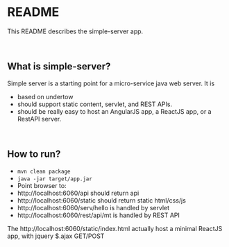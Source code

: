 README
======

This README describes the simple-server app.

<br />

What is simple-server?
---------------------------------------------------------
Simple server is a starting point for a micro-service java web server. It is

* based on undertow
* should support static content, servlet, and REST APIs.
* should be really easy to host an AngularJS app, a ReactJS app, or a RestAPI server.


<br />

How to run?
---------------------------------------------------------
* ```mvn clean package```
* ```java -jar target/app.jar```
* Point browser to:
* http://localhost:6060/api   should return api
* http://localhost:6060/static  should return static html/css/js
* http://localhost:6060/serv/hello  is handled by servlet
* http://localhost:6060/rest/api/mt is handled by REST API

The http://localhost:6060/static/index.html actually host a minimal ReactJS app, with jquery $.ajax GET/POST
